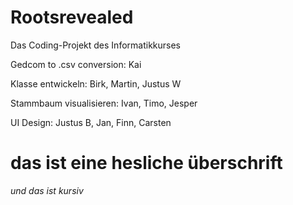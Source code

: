 # Rootsrevealed
Das Coding-Projekt des Informatikkurses

Gedcom to .csv conversion: Kai

Klasse entwickeln: Birk, Martin, Justus W

Stammbaum visualisieren: Ivan, Timo, Jesper

UI Design: Justus B, Jan, Finn, Carsten


# das ist eine hesliche überschrift
*und das ist kursiv*
